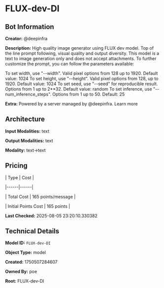# FLUX-dev-DI

## Bot Information

**Creator:** @deepinfra

**Description:** High quality image generator using FLUX dev model. Top of the line prompt following, visual quality and output diversity. This model is a text to image generation only and does not accept attachments. To further customize the prompt, you can follow the parameters available:

To set width, use "--width". Valid pixel options from 128 up to 1920. Default value: 1024
To set height, use "--height". Valid pixel options from 128, up to 1920. Default value: 1024
To set seed, use "--seed" for reproducible result. Options from 1 up to 2**32. Default value: random
To set inference, use "--num_inference_steps". Options from 1 up to 50. Default: 25

**Extra:** Powered by a server managed by @deepinfra. Learn more


## Architecture

**Input Modalities:** text

**Output Modalities:** text

**Modality:** text->text


## Pricing

| Type | Cost |

|------|------|

| Total Cost | 165 points/message |

| Initial Points Cost | 165 points |


**Last Checked:** 2025-08-05 23:20:10.330382


## Technical Details

**Model ID:** `FLUX-dev-DI`

**Object Type:** model

**Created:** 1750507284607

**Owned By:** poe

**Root:** FLUX-dev-DI
